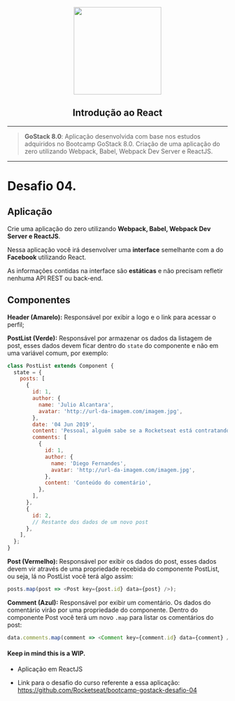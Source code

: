  <p  align="center">

<a  href="https://pt-br.reactjs.org/"  target="_blank">
<p align="center">
  <img width="auto" height="200" src="https://i.imgur.com/0kYzeO4.png">
</p>
</a>

</p>

<h2  align="center">Introdução ao React</h2>

---

> **GoStack 8.0**: Aplicação desenvolvida com base nos estudos adquiridos no Bootcamp GoStack 8.0. Criação de uma aplicação do zero utilizando Webpack, Babel, Webpack Dev Server e ReactJS.

---

# Desafio 04.

## Aplicação

Crie uma aplicação do zero utilizando **Webpack, Babel, Webpack Dev Server e ReactJS**.

Nessa aplicação você irá desenvolver uma **interface** semelhante com a do **Facebook** utilizando React.

As informações contidas na interface são **estáticas** e não precisam refletir nenhuma API REST ou back-end.

## Componentes

**Header (Amarelo):** Responsável por exibir a logo e o link para acessar o perfil;

**PostList (Verde):** Responsável por armazenar os dados da listagem de post, esses dados devem ficar dentro do `state` do componente e não em uma variável comum, por exemplo:

```js
class PostList extends Component {
  state = {
    posts: [
      {
        id: 1,
        author: {
          name: 'Julio Alcantara',
          avatar: 'http://url-da-imagem.com/imagem.jpg',
        },
        date: '04 Jun 2019',
        content: 'Pessoal, alguém sabe se a Rocketseat está contratando?',
        comments: [
          {
            id: 1,
            author: {
              name: 'Diego Fernandes',
              avatar: 'http://url-da-imagem.com/imagem.jpg',
            },
            content: 'Conteúdo do comentário',
          },
        ],
      },
      {
        id: 2,
        // Restante dos dados de um novo post
      },
    ],
  };
}
```

**Post (Vermelho):** Responsável por exibir os dados do post, esses dados devem vir através de uma propriedade recebida do componente PostList, ou seja, lá no PostList você terá algo assim:

```js
posts.map(post => <Post key={post.id} data={post} />);
```

**Comment (Azul):** Responsável por exibir um comentário. Os dados do comentário virão por uma propriedade do componente. Dentro do componente Post você terá um novo `.map` para listar os comentários do post:

```js
data.comments.map(comment => <Comment key={comment.id} data={comment} />);
```

#### Keep in mind this is a WIP.

- Aplicação em ReactJS

- Link para o desafio do curso referente a essa aplicação: <https://github.com/Rocketseat/bootcamp-gostack-desafio-04>
